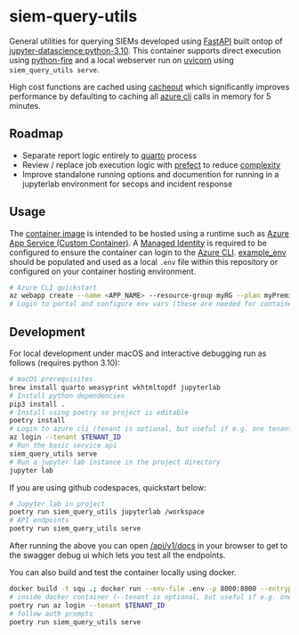 # siem-query-utils

General utilities for querying SIEMs developed using [FastAPI](https://fastapi.tiangolo.com/) built ontop of [jupyter-datascience:python-3.10](https://jupyter-docker-stacks.readthedocs.io/en/latest/using/selecting.html#jupyter-datascience-notebook). This container supports direct execution using [python-fire](https://github.com/google/python-fire) and a local webserver run on [uvicorn](https://www.uvicorn.org/#uvicornrun) using `siem_query_utils serve`.

High cost functions are cached using [cacheout](https://github.com/dgilland/cacheout) which significantly improves performance by defaulting to caching all [azure cli](https://pypi.org/project/azure-cli/) calls in memory for 5 minutes.

## Roadmap

- Separate report logic entirely to [quarto](https://quarto.org) process
- Review / replace job execution logic with [prefect](https://www.prefect.io) to reduce [complexity](https://www.prefect.io/guide/videos/eliminate-negative-engineering-with-prefect/)
- Improve standalone running options and documention for running in a jupyterlab environment for secops and incident response

## Usage

The [container image](https://github.com/wagov/siem-query-utils/pkgs/container/siem-query-utils) is intended to be hosted using a runtime such as [Azure App Service (Custom Container)](https://learn.microsoft.com/en-us/azure/app-service/tutorial-custom-container?pivots=container-linux). A [Managed Identity](https://docs.microsoft.com/en-us/azure/app-service/overview-managed-identity) is required to be configured to ensure the container can login to the [Azure CLI](https://docs.microsoft.com/en-us/cli/azure/authenticate-azure-cli#sign-in-with-a-managed-identity). [example_env](example_env) should be populated and used as a local `.env` file within this repository or configured on your container hosting environment.

```bash
# Azure CLI quickstart
az webapp create --name <APP_NAME> --resource-group myRG --plan myPremiumPlan --deployment-container-image-name ghcr.io/wagov/siem-query-utils:v1.3.6
# Login to portal and configure env vars (these are needed for container to start)
```

## Development

For local development under macOS and interactive debugging run as follows (requires python 3.10):

```bash
# macOS prerequisites
brew install quarto weasyprint wkhtmltopdf jupyterlab
# Install python dependencies
pip3 install .
# Install using poetry so project is editable
poetry install
# Login to azure cli (tenant is optional, but useful if e.g. one tenant has specific auth constraints).
az login --tenant $TENANT_ID
# Run the basic service api
siem_query_utils serve
# Run a jupyter lab instance in the project directory
jupyter lab
```

If you are using github codespaces, quickstart below:

```bash
# Jupyter lab in project
poetry run siem_query_utils jupyterlab /workspace
# API endpoints
poetry run siem_query_utils serve
```

After running the above you can open [/api/v1/docs](http://localhost:8000/api/v1/docs) in your browser to get to the swagger debug ui which lets you test all the endpoints.

You can also build and test the container locally using docker.

```bash
docker build -t squ .; docker run --env-file .env -p 8000:8000 --entrypoint /bin/bash -it squ
# inside docker container (--tenant is optional, but useful if e.g. one tenant has specific auth constraints).
poetry run az login --tenant $TENANT_ID
# follow auth prompts
poetry run siem_query_utils serve
`````
